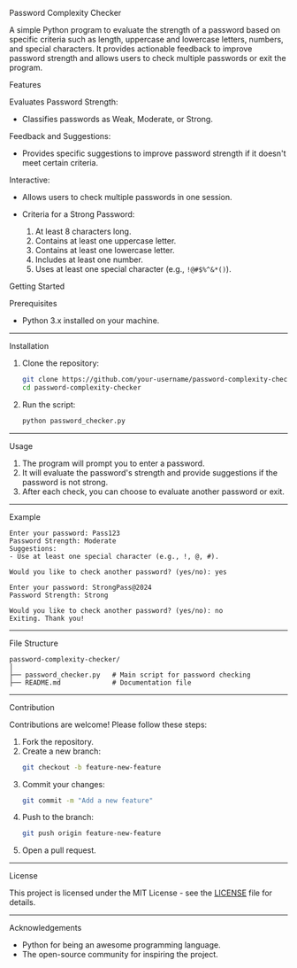 Password Complexity Checker

A simple Python program to evaluate the strength of a password based on specific criteria such as length, uppercase and lowercase letters, numbers, and special characters. It provides actionable feedback to improve password strength and allows users to check multiple passwords or exit the program.



Features

Evaluates Password Strength:
  - Classifies passwords as Weak, Moderate, or Strong.
  
Feedback and Suggestions:
  - Provides specific suggestions to improve password strength if it doesn't meet certain criteria.

Interactive:
  - Allows users to check multiple passwords in one session.

- Criteria for a Strong Password:
  1. At least 8 characters long.
  2. Contains at least one uppercase letter.
  3. Contains at least one lowercase letter.
  4. Includes at least one number.
  5. Uses at least one special character (e.g., `!@#$%^&*()`).


Getting Started

Prerequisites

- Python 3.x installed on your machine.

---

 Installation

1. Clone the repository:
   ```bash
   git clone https://github.com/your-username/password-complexity-checker.git
   cd password-complexity-checker
   ```

2. Run the script:
   ```bash
   python password_checker.py
   ```

---

Usage

1. The program will prompt you to enter a password.
2. It will evaluate the password's strength and provide suggestions if the password is not strong.
3. After each check, you can choose to evaluate another password or exit.

---

 Example

```plaintext
Enter your password: Pass123
Password Strength: Moderate
Suggestions:
- Use at least one special character (e.g., !, @, #).

Would you like to check another password? (yes/no): yes

Enter your password: StrongPass@2024
Password Strength: Strong

Would you like to check another password? (yes/no): no
Exiting. Thank you!
```

---

File Structure

```plaintext
password-complexity-checker/
│
├── password_checker.py   # Main script for password checking
├── README.md             # Documentation file
```

---

Contribution

Contributions are welcome! Please follow these steps:

1. Fork the repository.
2. Create a new branch:
   ```bash
   git checkout -b feature-new-feature
   ```
3. Commit your changes:
   ```bash
   git commit -m "Add a new feature"
   ```
4. Push to the branch:
   ```bash
   git push origin feature-new-feature
   ```
5. Open a pull request.

---

License

This project is licensed under the MIT License - see the [LICENSE](LICENSE) file for details.

---

Acknowledgements

- Python for being an awesome programming language.
- The open-source community for inspiring the project.
